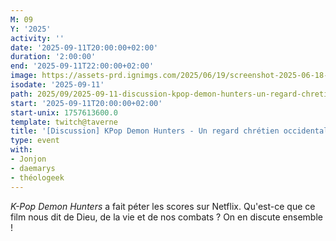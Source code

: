 ```yaml
---
M: 09
Y: '2025'
activity: ''
date: '2025-09-11T20:00:00+02:00'
duration: '2:00:00'
end: '2025-09-11T22:00:00+02:00'
image: https://assets-prd.ignimgs.com/2025/06/19/screenshot-2025-06-18-at-9-41-54-pm-1750301025760.png
isodate: '2025-09-11'
path: 2025/09/2025-09-11-discussion-kpop-demon-hunters-un-regard-chretien-occidental.md
start: '2025-09-11T20:00:00+02:00'
start-unix: 1757613600.0
template: twitch@taverne
title: '[Discussion] KPop Demon Hunters - Un regard chrétien occidental'
type: event
with:
- Jonjon
- daemarys
- théologeek
---
```

*K-Pop Demon Hunters* a fait péter les scores sur Netflix. Qu'est-ce que ce film nous dit de Dieu, de la vie et de nos combats ? On en discute ensemble !